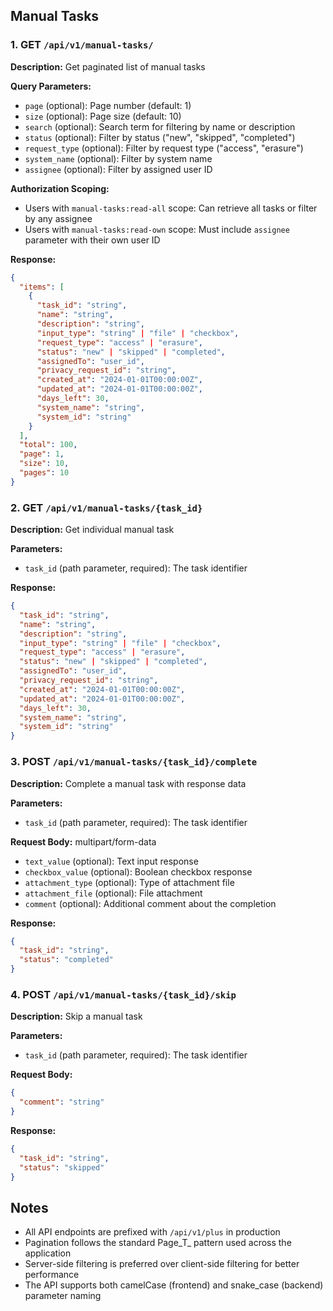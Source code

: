## Manual Tasks

### 1. GET `/api/v1/manual-tasks/`
**Description:** Get paginated list of manual tasks

**Query Parameters:**
- `page` (optional): Page number (default: 1)
- `size` (optional): Page size (default: 10)
- `search` (optional): Search term for filtering by name or description
- `status` (optional): Filter by status ("new", "skipped", "completed")
- `request_type` (optional): Filter by request type ("access", "erasure")
- `system_name` (optional): Filter by system name
- `assignee` (optional): Filter by assigned user ID

**Authorization Scoping:**
- Users with `manual-tasks:read-all` scope: Can retrieve all tasks or filter by any assignee
- Users with `manual-tasks:read-own` scope: Must include `assignee` parameter with their own user ID

**Response:**
```json
{
  "items": [
    {
      "task_id": "string",
      "name": "string",
      "description": "string",
      "input_type": "string" | "file" | "checkbox",
      "request_type": "access" | "erasure",
      "status": "new" | "skipped" | "completed",
      "assignedTo": "user_id",
      "privacy_request_id": "string",
      "created_at": "2024-01-01T00:00:00Z",
      "updated_at": "2024-01-01T00:00:00Z",
      "days_left": 30,
      "system_name": "string",
      "system_id": "string"
    }
  ],
  "total": 100,
  "page": 1,
  "size": 10,
  "pages": 10
}
```

### 2. GET `/api/v1/manual-tasks/{task_id}`
**Description:** Get individual manual task

**Parameters:**
- `task_id` (path parameter, required): The task identifier

**Response:**
```json
{
  "task_id": "string",
  "name": "string",
  "description": "string",
  "input_type": "string" | "file" | "checkbox",
  "request_type": "access" | "erasure",
  "status": "new" | "skipped" | "completed",
  "assignedTo": "user_id",
  "privacy_request_id": "string",
  "created_at": "2024-01-01T00:00:00Z",
  "updated_at": "2024-01-01T00:00:00Z",
  "days_left": 30,
  "system_name": "string",
  "system_id": "string"
}
```

### 3. POST `/api/v1/manual-tasks/{task_id}/complete`
**Description:** Complete a manual task with response data

**Parameters:**
- `task_id` (path parameter, required): The task identifier

**Request Body:** multipart/form-data
- `text_value` (optional): Text input response
- `checkbox_value` (optional): Boolean checkbox response
- `attachment_type` (optional): Type of attachment file
- `attachment_file` (optional): File attachment
- `comment` (optional): Additional comment about the completion

**Response:**
```json
{
  "task_id": "string",
  "status": "completed"
}
```

### 4. POST `/api/v1/manual-tasks/{task_id}/skip`
**Description:** Skip a manual task

**Parameters:**
- `task_id` (path parameter, required): The task identifier

**Request Body:**
```json
{
  "comment": "string"
}
```

**Response:**
```json
{
  "task_id": "string",
  "status": "skipped"
}
```

## Notes
- All API endpoints are prefixed with `/api/v1/plus` in production
- Pagination follows the standard Page_T_ pattern used across the application
- Server-side filtering is preferred over client-side filtering for better performance
- The API supports both camelCase (frontend) and snake_case (backend) parameter naming
